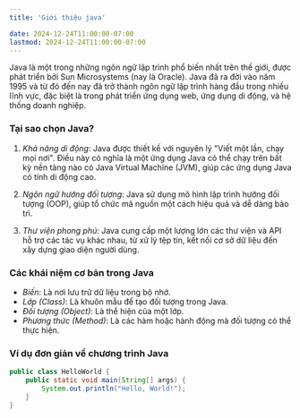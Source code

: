 ```yaml
---
title: 'Giới thiệu java'

date: 2024-12-24T11:00:00-07:00
lastmod: 2024-12-24T11:00:00-07:00
---
```


Java là một trong những ngôn ngữ lập trình phổ biến nhất trên thế giới, được phát triển bởi Sun Microsystems (nay là Oracle). Java đã ra đời vào năm 1995 và từ đó đến nay đã trở thành ngôn ngữ lập trình hàng đầu trong nhiều lĩnh vực, đặc biệt là trong phát triển ứng dụng web, ứng dụng di động, và hệ thống doanh nghiệp.

### Tại sao chọn Java?

1. *Khả năng di động*: Java được thiết kế với nguyên lý "Viết một lần, chạy mọi nơi". Điều này có nghĩa là một ứng dụng Java có thể chạy trên bất kỳ nền tảng nào có Java Virtual Machine (JVM), giúp các ứng dụng Java có tính di động cao.
   
2. *Ngôn ngữ hướng đối tượng*: Java sử dụng mô hình lập trình hướng đối tượng (OOP), giúp tổ chức mã nguồn một cách hiệu quả và dễ dàng bảo trì.

3. *Thư viện phong phú*: Java cung cấp một lượng lớn các thư viện và API hỗ trợ các tác vụ khác nhau, từ xử lý tệp tin, kết nối cơ sở dữ liệu đến xây dựng giao diện người dùng.

### Các khái niệm cơ bản trong Java

- *Biến*: Là nơi lưu trữ dữ liệu trong bộ nhớ.
- *Lớp (Class)*: Là khuôn mẫu để tạo đối tượng trong Java.
- *Đối tượng (Object)*: Là thể hiện của một lớp.
- *Phương thức (Method)*: Là các hàm hoặc hành động mà đối tượng có thể thực hiện.

### Ví dụ đơn giản về chương trình Java

```java
public class HelloWorld {
    public static void main(String[] args) {
        System.out.println("Hello, World!");
    }
}
